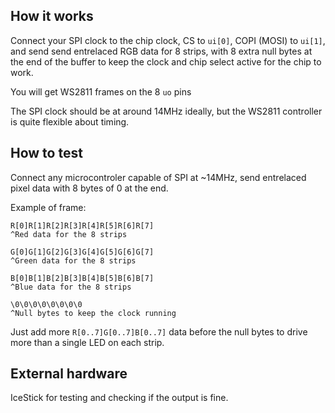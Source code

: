 <!---

This file is used to generate your project datasheet. Please fill in the information below and delete any unused
sections.

You can also include images in this folder and reference them in the markdown. Each image must be less than
512 kb in size, and the combined size of all images must be less than 1 MB.
-->

## How it works

Connect your SPI clock to the chip clock, CS to `ui[0]`, COPI (MOSI) to `ui[1]`, and send send entrelaced RGB data for 8 strips, with 8 extra null bytes at the end of the buffer to keep the clock and chip select active for the chip to work.

You will get WS2811 frames on the 8 `uo` pins

The SPI clock should be at around 14MHz ideally, but the WS2811 controller is quite flexible about timing.

## How to test

Connect any microcontroler capable of SPI at ~14MHz, send entrelaced pixel data with 8 bytes of 0 at the end.

Example of frame:

```
R[0]R[1]R[2]R[3]R[4]R[5]R[6]R[7]
^Red data for the 8 strips

G[0]G[1]G[2]G[3]G[4]G[5]G[6]G[7]
^Green data for the 8 strips

B[0]B[1]B[2]B[3]B[4]B[5]B[6]B[7]
^Blue data for the 8 strips

\0\0\0\0\0\0\0\0
^Null bytes to keep the clock running
```

Just add more `R[0..7]G[0..7]B[0..7]` data before the null bytes to drive more than a single LED on each strip.

## External hardware

IceStick for testing and checking if the output is fine.
